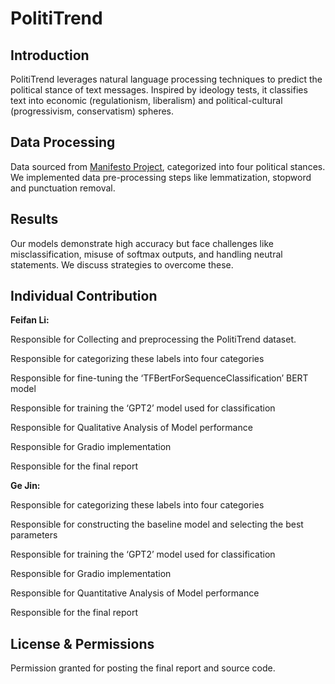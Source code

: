 # PolitiTrend

## Introduction
PolitiTrend leverages natural language processing techniques to predict the political stance of text messages. Inspired by ideology tests, it classifies text into economic (regulationism, liberalism) and political-cultural (progressivism, conservatism) spheres.

## Data Processing
Data sourced from [Manifesto Project](https://manifesto-project.wzb.eu/), categorized into four political stances. We implemented data pre-processing steps like lemmatization, stopword and punctuation removal.


## Results
Our models demonstrate high accuracy but face challenges like misclassification, misuse of softmax outputs, and handling neutral statements. We discuss strategies to overcome these.

## Individual Contribution
**Feifan Li:**

Responsible for Collecting and preprocessing the PolitiTrend dataset. 

Responsible for categorizing these labels into four categories

Responsible for fine-tuning the ‘TFBertForSequenceClassification’ BERT model

Responsible for training the ‘GPT2’ model used for classification

Responsible for Qualitative Analysis of Model performance 

Responsible for Gradio implementation

Responsible for the final report


**Ge Jin:**

Responsible for categorizing these labels into four categories 

Responsible for constructing the baseline model  and selecting the best parameters 

Responsible for training the ‘GPT2’ model used for classification

Responsible for Gradio implementation

Responsible for Quantitative Analysis of Model performance 

Responsible for the final report


## License & Permissions
Permission granted for posting the final report and source code.


